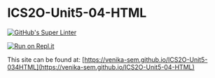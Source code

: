 # ICS2O-Unit5-04-HTML

[![GitHub's Super Linter](https://github.com/venika-sem/ICS2O-Unit5-04-HTML/workflows/GitHub's%20Super%20Linter/badge.svg)](https://github.com/venika-sem/ICS2O-Unit5-04-HTML/actions)

[![Run on Repl.it](https://repl.it/badge/github/venika-sem/ICS2O-Unit5-04-HTML)](https://repl.it/github/venika-sem/ICS2O-Unit5-04-HTML)

This site can be found at: [https://venika-sem.github.io/ICS2O-Unit5-034HTML](https://venika-sem.github.io/ICS2O-Unit5-04-HTML)
